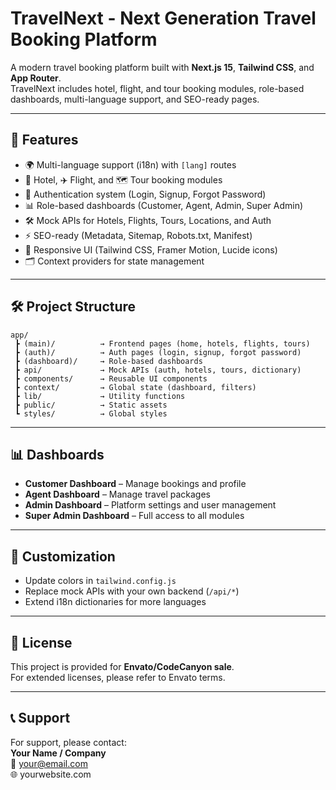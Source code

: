 # TravelNext - Next Generation Travel Booking Platform

A modern travel booking platform built with **Next.js 15**, **Tailwind CSS**, and **App Router**.  
TravelNext includes hotel, flight, and tour booking modules, role-based dashboards, multi-language support, and SEO-ready pages.

---

## 🚀 Features

- 🌍 Multi-language support (i18n) with `[lang]` routes
- 🏨 Hotel, ✈️ Flight, and 🗺️ Tour booking modules
- 🔑 Authentication system (Login, Signup, Forgot Password)
- 📊 Role-based dashboards (Customer, Agent, Admin, Super Admin)
- 🛠️ Mock APIs for Hotels, Flights, Tours, Locations, and Auth
- ⚡ SEO-ready (Metadata, Sitemap, Robots.txt, Manifest)
- 🎨 Responsive UI (Tailwind CSS, Framer Motion, Lucide icons)
- 🗂️ Context providers for state management

---

## 🛠️ Project Structure

```
app/
 ┣ (main)/          → Frontend pages (home, hotels, flights, tours)
 ┣ (auth)/          → Auth pages (login, signup, forgot password)
 ┣ (dashboard)/     → Role-based dashboards
 ┣ api/             → Mock APIs (auth, hotels, tours, dictionary)
 ┣ components/      → Reusable UI components
 ┣ context/         → Global state (dashboard, filters)
 ┣ lib/             → Utility functions
 ┣ public/          → Static assets
 ┗ styles/          → Global styles
```

---

## 📊 Dashboards

- **Customer Dashboard** – Manage bookings and profile
- **Agent Dashboard** – Manage travel packages
- **Admin Dashboard** – Platform settings and user management
- **Super Admin Dashboard** – Full access to all modules

---

## 🔧 Customization

- Update colors in `tailwind.config.js`
- Replace mock APIs with your own backend (`/api/*`)
- Extend i18n dictionaries for more languages

---

## 📄 License

This project is provided for **Envato/CodeCanyon sale**.  
For extended licenses, please refer to Envato terms.

---

## 📞 Support

For support, please contact:  
**Your Name / Company**  
📧 your@email.com  
🌐 yourwebsite.com
